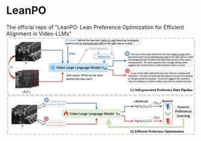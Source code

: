 # LeanPO
The official repo of "LeanPO: Lean Preference Optimization for Efficient Alignment in Video-LLMs"
![method](./assets/method.png)
